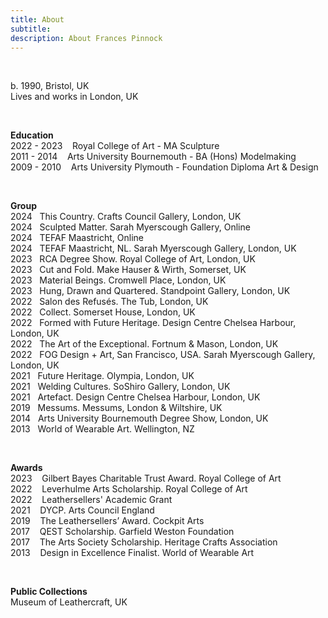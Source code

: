 ```yaml
---
title: About
subtitle: 
description: About Frances Pinnock
---
```


<br /> 

b. 1990, Bristol, UK  
Lives and works in London, UK 

<br />

**Education**  
2022 - 2023&nbsp;&nbsp;&nbsp; Royal College of Art -  MA Sculpture  
2011 - 2014&nbsp;&nbsp;&nbsp; Arts University Bournemouth - BA (Hons) Modelmaking  
2009 - 2010&nbsp;&nbsp;&nbsp; Arts University Plymouth - Foundation Diploma Art & Design 

<br />

**Group**  
2024&nbsp;&nbsp;&nbsp;This Country. Crafts Council Gallery, London, UK  
2024&nbsp;&nbsp;&nbsp;Sculpted Matter. Sarah Myerscough Gallery, Online  
2024&nbsp;&nbsp;&nbsp;TEFAF Maastricht, Online  
2024&nbsp;&nbsp;&nbsp;TEFAF Maastricht, NL. Sarah Myerscough Gallery, London, UK  
2023&nbsp;&nbsp;&nbsp;RCA Degree Show. Royal College of Art, London, UK  
2023&nbsp;&nbsp;&nbsp;Cut and Fold. Make Hauser & Wirth, Somerset, UK  
2023&nbsp;&nbsp;&nbsp;Material Beings. Cromwell Place, London, UK  
2023&nbsp;&nbsp;&nbsp;Hung, Drawn and Quartered. Standpoint Gallery, London, UK  
2022&nbsp;&nbsp;&nbsp;Salon des Refusés. The Tub, London, UK  
2022&nbsp;&nbsp;&nbsp;Collect. Somerset House, London, UK  
2022&nbsp;&nbsp;&nbsp;Formed with Future Heritage. Design Centre Chelsea Harbour, London, UK  
2022&nbsp;&nbsp;&nbsp;The Art of the Exceptional. Fortnum & Mason, London, UK  
2022&nbsp;&nbsp;&nbsp;FOG Design + Art, San Francisco, USA. Sarah Myerscough Gallery, London, UK  
2021&nbsp;&nbsp;&nbsp;Future Heritage. Olympia, London, UK  
2021&nbsp;&nbsp;&nbsp;Welding Cultures. SoShiro Gallery, London, UK  
2021&nbsp;&nbsp;&nbsp;Artefact. Design Centre Chelsea Harbour, London, UK  
2019&nbsp;&nbsp;&nbsp;Messums. Messums, London & Wiltshire, UK  
2014&nbsp;&nbsp;&nbsp;Arts University Bournemouth Degree Show, London, UK  
2013&nbsp;&nbsp;&nbsp;World of Wearable Art. Wellington, NZ  

<br />  
 
**Awards**  
2023&nbsp;&nbsp;&nbsp; Gilbert Bayes Charitable Trust Award. Royal College of Art  
2022&nbsp;&nbsp;&nbsp; Leverhulme Arts Scholarship. Royal College of Art   
2022&nbsp;&nbsp;&nbsp; Leathersellers' Academic Grant     
2021&nbsp;&nbsp;&nbsp; DYCP. Arts Council England  
2019&nbsp;&nbsp;&nbsp; The Leathersellers’ Award. Cockpit Arts  
2017&nbsp;&nbsp;&nbsp; QEST Scholarship. Garfield Weston Foundation  
2017&nbsp;&nbsp;&nbsp; The Arts Society Scholarship. Heritage Crafts Association  
2013&nbsp;&nbsp;&nbsp; Design in Excellence Finalist. World of Wearable Art 

<br /> 

**Public Collections**  
Museum of Leathercraft, UK  





 












